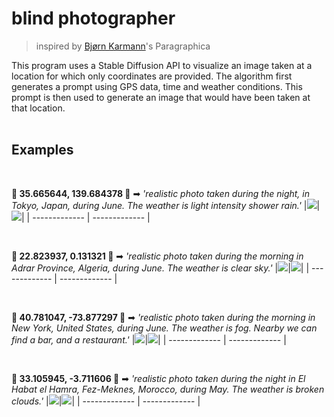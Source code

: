 # blind photographer
> inspired by [Bjørn Karmann](https://bjoernkarmann.dk)'s Paragraphica

This program uses a Stable Diffusion API to visualize an image taken at a location for which only coordinates are provided.
The algorithm first generates a prompt using GPS data, time and weather conditions. This prompt is then used to generate an image that would have been taken at that location.
<br/>
<br/>

## Examples

<br/>

__📍 35.665644, 139.684378 📍__ ➡ _'realistic photo taken during the night, in Tokyo, Japan, during June. The weather is light intensity shower rain.'_
|![](https://cdn.stablediffusionapi.com/generations/786ba5f0-8824-40bb-a7aa-c476f52efc7f-2.png)|![](https://cdn.stablediffusionapi.com/generations/bee21cc0-c2b8-4b21-b1af-00a01cf8c128-0.png)|
| ------------- | ------------- |

<br/>

__📍 22.823937, 0.131321 📍__ ➡ _'realistic photo taken during the morning in Adrar Province, Algeria, during June. The weather is clear sky.'_
|![](https://pub-8b49af329fae499aa563997f5d4068a4.r2.dev/generations/c719a6a1-884a-4652-89e5-bacda16e2066-0.png)|![](https://pub-8b49af329fae499aa563997f5d4068a4.r2.dev/generations/c719a6a1-884a-4652-89e5-bacda16e2066-2.png)|
| ------------- | ------------- |

<br/>

__📍 40.781047, -73.877297 📍__ ➡ _'realistic photo taken during the morning in New York, United States, during June. The weather is fog. Nearby we can find a bar, and a restaurant.'_
|![](https://cdn.stablediffusionapi.com/generations/d1a9cbc4-b935-4026-9f91-d47818ffe63b-3.png)|![](https://cdn.stablediffusionapi.com/generations/e8d95036-5af4-4dc2-b456-46b88f8102f0-2.png)|
| ------------- | ------------- |

<br/>

__📍 33.105945, -3.711606 📍__ ➡ _'realistic photo taken during the night in El Habat el Hamra, Fez-Meknes, Morocco, during May. The weather is broken clouds.'_
|![](https://cdn.stablediffusionapi.com/generations/316d98ea-2d1a-4119-ac43-51d4505163f3-2.png)|![](https://cdn.stablediffusionapi.com/generations/316d98ea-2d1a-4119-ac43-51d4505163f3-1.png)|
| ------------- | ------------- |
